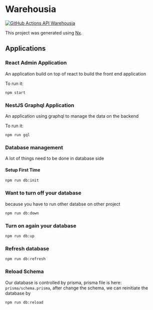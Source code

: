# Warehousia
[![GitHub Actions API Warehousia](https://github.com/sebastianusk/warehousia/actions/workflows/build-api.yaml/badge.svg)](https://github.com/sebastianusk/warehousia/actions/workflows/build-api.yaml)

This project was generated using [Nx](https://nx.dev).

## Applications

### React Admin Application

An application build on top of react to build the front end application

To run it:

```
npm start
```

### NestJS Graphql Application

An application using graphql to manage the data on the backend

To run it:

```
npm run gql
```

### Database management

A lot of things need to be done in database side

#### Setup First Time
```
npm run db:init
```

### Want to turn off your database
because you have to run other databse on other project
```
npm run db:down
```

### Turn on again your database
```
npm run db:up
```

### Refresh database
```
npm run db:refresh
```

### Reload Schema
Our database is controlled by prisma, prisma file is here: `prisma/schema.prisma`, after change the schema, we can reinitiate the database by
```
npm run db:reload
```

